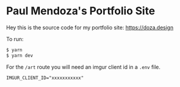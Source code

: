 # Paul Mendoza's Portfolio Site

Hey this is the source code for my portfolio site: https://doza.design

To run:

```bash
$ yarn
$ yarn dev
```

For the `/art` route you will need an imgur client id in a `.env` file.

```
IMGUR_CLIENT_ID="xxxxxxxxxxx"
```
